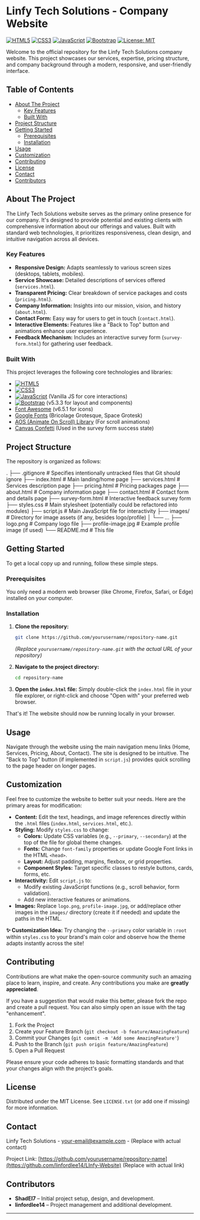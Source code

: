 # Linfy Tech Solutions - Company Website

[![HTML5][HTML5-shield]][HTML5-url]
[![CSS3][CSS3-shield]][CSS3-url]
[![JavaScript][JavaScript-shield]][JavaScript-url]
[![Bootstrap][Bootstrap-shield]][Bootstrap-url]
[![License: MIT][License-shield]][License-url]

<!-- Optional: Add a screenshot or GIF of the website here -->
<!-- ![Linfy Tech Solutions Website Screenshot](link/to/screenshot.png) -->

Welcome to the official repository for the Linfy Tech Solutions company website. This project showcases our services, expertise, pricing structure, and company background through a modern, responsive, and user-friendly interface.

## Table of Contents

- [About The Project](#about-the-project)
  - [Key Features](#key-features)
  - [Built With](#built-with)
- [Project Structure](#project-structure)
- [Getting Started](#getting-started)
  - [Prerequisites](#prerequisites)
  - [Installation](#installation)
- [Usage](#usage)
- [Customization](#customization)
- [Contributing](#contributing)
- [License](#license)
- [Contact](#contact)
- [Contributors](#contributors)

## About The Project

The Linfy Tech Solutions website serves as the primary online presence for our company. It's designed to provide potential and existing clients with comprehensive information about our offerings and values. Built with standard web technologies, it prioritizes responsiveness, clean design, and intuitive navigation across all devices.

### Key Features

*   **Responsive Design:** Adapts seamlessly to various screen sizes (desktops, tablets, mobiles).
*   **Service Showcase:** Detailed descriptions of services offered (`services.html`).
*   **Transparent Pricing:** Clear breakdown of service packages and costs (`pricing.html`).
*   **Company Information:** Insights into our mission, vision, and history (`about.html`).
*   **Contact Form:** Easy way for users to get in touch (`contact.html`).
*   **Interactive Elements:** Features like a "Back to Top" button and animations enhance user experience.
*   **Feedback Mechanism:** Includes an interactive survey form (`survey-form.html`) for gathering user feedback.

### Built With

This project leverages the following core technologies and libraries:

*   [![HTML5][HTML5-shield]][HTML5-url]
*   [![CSS3][CSS3-shield]][CSS3-url]
*   [![JavaScript][JavaScript-shield]][JavaScript-url] (Vanilla JS for core interactions)
*   [![Bootstrap][Bootstrap-shield]][Bootstrap-url] (v5.3.3 for layout and components)
*   [Font Awesome](https://fontawesome.com/) (v6.5.1 for icons)
*   [Google Fonts](https://fonts.google.com/) (Bricolage Grotesque, Space Grotesk)
*   [AOS (Animate On Scroll) Library](https://michalsnik.github.io/aos/) (For scroll animations)
*   [Canvas Confetti](https://github.com/catdad/canvas-confetti) (Used in the survey form success state)

## Project Structure

The repository is organized as follows:


.
├── .gitignore # Specifies intentionally untracked files that Git should ignore
├── index.html # Main landing/home page
├── services.html # Services description page
├── pricing.html # Pricing packages page
├── about.html # Company information page
├── contact.html # Contact form and details page
├── survey-form.html # Interactive feedback survey form
├── styles.css # Main stylesheet (potentially could be refactored into modules)
├── script.js # Main JavaScript file for interactivity
├── images/ # Directory for image assets (if any, besides logo/profile)
│ └── ...
├── logo.png # Company logo file
├── profile-image.jpg # Example profile image (if used)
└── README.md # This file

## Getting Started

To get a local copy up and running, follow these simple steps.

### Prerequisites

You only need a modern web browser (like Chrome, Firefox, Safari, or Edge) installed on your computer.

### Installation

1.  **Clone the repository:**
    ```bash
    git clone https://github.com/yourusername/repository-name.git
    ```
    *(Replace `yourusername/repository-name.git` with the actual URL of your repository)*

2.  **Navigate to the project directory:**
    ```bash
    cd repository-name
    ```

3.  **Open the `index.html` file:**
    Simply double-click the `index.html` file in your file explorer, or right-click and choose "Open with" your preferred web browser.

That's it! The website should now be running locally in your browser.

## Usage

Navigate through the website using the main navigation menu links (Home, Services, Pricing, About, Contact). The site is designed to be intuitive. The "Back to Top" button (if implemented in `script.js`) provides quick scrolling to the page header on longer pages.

## Customization

Feel free to customize the website to better suit your needs. Here are the primary areas for modification:

*   **Content:** Edit the text, headings, and image references directly within the `.html` files (`index.html`, `services.html`, etc.).
*   **Styling:** Modify `styles.css` to change:
    *   **Colors:** Update CSS variables (e.g., `--primary`, `--secondary`) at the top of the file for global theme changes.
    *   **Fonts:** Change `font-family` properties or update Google Font links in the HTML `<head>`.
    *   **Layout:** Adjust padding, margins, flexbox, or grid properties.
    *   **Component Styles:** Target specific classes to restyle buttons, cards, forms, etc.
*   **Interactivity:** Edit `script.js` to:
    *   Modify existing JavaScript functions (e.g., scroll behavior, form validation).
    *   Add new interactive features or animations.
*   **Images:** Replace `logo.png`, `profile-image.jpg`, or add/replace other images in the `images/` directory (create it if needed) and update the paths in the HTML.

**✨ Customization Idea:** Try changing the `--primary` color variable in `:root` within `styles.css` to your brand's main color and observe how the theme adapts instantly across the site!

## Contributing

Contributions are what make the open-source community such an amazing place to learn, inspire, and create. Any contributions you make are **greatly appreciated**.

If you have a suggestion that would make this better, please fork the repo and create a pull request. You can also simply open an issue with the tag "enhancement".

1.  Fork the Project
2.  Create your Feature Branch (`git checkout -b feature/AmazingFeature`)
3.  Commit your Changes (`git commit -m 'Add some AmazingFeature'`)
4.  Push to the Branch (`git push origin feature/AmazingFeature`)
5.  Open a Pull Request

Please ensure your code adheres to basic formatting standards and that your changes align with the project's goals.

## License

Distributed under the MIT License. See `LICENSE.txt` (or add one if missing) for more information.

<!-- It's highly recommended to add a LICENSE.txt file with the MIT license text -->

## Contact

Linfy Tech Solutions - [your-email@example.com](linfordlee14@gmail.com) - (Replace with actual contact)

Project Link: [https://github.com/yourusername/repository-name](https://github.com/linfordlee14/LInfy-Website) (Replace with actual link)

## Contributors

*   **ShadEl7** – Initial project setup, design, and development.
*   **linfordlee14** – Project management and additional development.

<!-- Add more contributors as needed -->

---

<!-- MARKDOWN LINKS & BADGES -->
<!-- Replace with actual URLs and potentially choose different badges -->
[HTML5-shield]: https://img.shields.io/badge/HTML5-E34F26?style=for-the-badge&logo=html5&logoColor=white
[HTML5-url]: https://developer.mozilla.org/en-US/docs/Web/Guide/HTML/HTML5
[CSS3-shield]: https://img.shields.io/badge/CSS3-1572B6?style=for-the-badge&logo=css3&logoColor=white
[CSS3-url]: https://developer.mozilla.org/en-US/docs/Web/CSS
[JavaScript-shield]: https://img.shields.io/badge/JavaScript-F7DF1E?style=for-the-badge&logo=javascript&logoColor=black
[JavaScript-url]: https://developer.mozilla.org/en-US/docs/Web/JavaScript
[Bootstrap-shield]: https://img.shields.io/badge/Bootstrap-7952B3?style=for-the-badge&logo=bootstrap&logoColor=white
[Bootstrap-url]: https://getbootstrap.com/
[License-shield]: https://img.shields.io/github/license/yourusername/repository-name?style=for-the-badge
[License-url]: https://github.com/yourusername/repository-name/blob/main/LICENSE.txt
